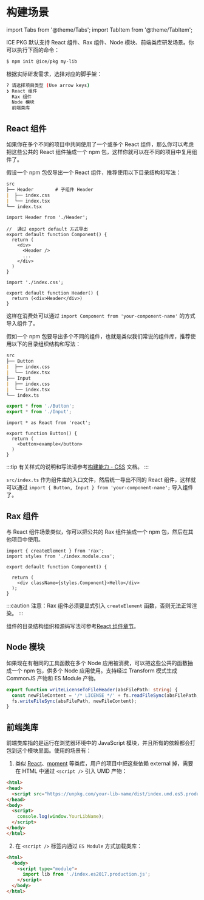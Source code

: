 # 构建场景

import Tabs from '@theme/Tabs';
import TabItem from '@theme/TabItem';

ICE PKG 默认支持 React 组件、Rax 组件、Node 模块、前端类库研发场景。你可以执行下面的命令：

```bash
$ npm init @ice/pkg my-lib
```

根据实际研发需求，选择对应的脚手架：

```bash
? 请选择项目类型 (Use arrow keys)
❯ React 组件
  Rax 组件
  Node 模块
  前端类库
```

## React 组件

如果你在多个不同的项目中共同使用了一个或多个 React 组件，那么你可以考虑把这些公共的 React 组件抽成一个 npm 包，这样你就可以在不同的项目中复用组件了。

假设一个 npm 包仅导出一个 React 组件，推荐使用以下目录结构和写法：

```md
src
├── Header        # 子组件 Header
|  ├── index.css
|  └── index.tsx
└── index.tsx
```

<Tabs>
<TabItem value="index.tsx" label="index.tsx">

```tsx
import Header from './Header';

//  通过 export default 方式导出
export default function Component() {
  return (
    <div>
      <Header />
      ...
    </div>
  )
}
```

</TabItem>

<TabItem value="Header/index.tsx" label="Header/index.tsx">

```tsx
import './index.css';

export default function Header() {
  return (<div>Header</div>)
}
```

</TabItem>
</Tabs>

这样在消费处可以通过 `import Component from 'your-component-name'` 的方式导入组件了。

假如一个 npm 包要导出多个不同的组件，也就是类似我们常说的组件库，推荐使用以下的目录组织结构和写法：

```md
src
├── Button
|  ├── index.css
|  └── index.tsx
├── Input
|  ├── index.css
|  └── index.tsx
└── index.ts
```
<Tabs>
<TabItem value="index.ts" label="index.ts">

```ts
export * from './Button';
export * from './Input';
```

</TabItem>

<TabItem value="Button/index.tsx" label="Button/index.tsx">

```tsx
import * as React from 'react';

export function Button() {
  return (
    <button>example</button>
  )
}
```

</TabItem>
</Tabs>

:::tip
有关样式的说明和写法请参考[构建能力 - CSS](./abilities#css) 文档。
:::

`src/index.ts` 作为组件库的入口文件，然后统一导出不同的 React 组件，这样就可以通过 `import { Button, Input } from 'your-component-name';` 导入组件了。

## Rax 组件

与 React 组件场景类似，你可以把公共的 Rax 组件抽成一个 npm 包，然后在其他项目中使用。

```tsx title="src/index.tsx"
import { createElement } from 'rax';
import styles from './index.module.css';

export default function Component() {

  return (
    <div className={styles.Component}>Hello</div>
  );
}
```

:::caution
注意：Rax 组件必须要显式引入 `createElement` 函数，否则无法正常渲染。
:::

组件的目录结构组织和源码写法可参考[React 组件章节](#react-组件)。

## Node 模块

如果现在有相同的工具函数在多个 Node 应用被消费，可以把这些公共的函数抽成一个 npm 包，供多个 Node 应用使用。支持经过 Transform 模式生成 CommonJS 产物和 ES Module 产物。

```ts title="src/index.ts"
export function writeLicenseToFileHeader(absFilePath: string) {
  const newFileContent = '/* LICENSE */' + fs.readFileSync(absFilePath, 'utf-8');
  fs.writeFileSync(absFilePath, newFileContent);
}
```

## 前端类库

前端类库指的是运行在浏览器环境中的 JavaScript 模块，并且所有的依赖都会打包到这个模块里面。使用的场景有：

1. 类似 [React](https://unpkg.com/browse/react@18.2.0/umd/)、[moment](https://unpkg.com/browse/moment@2.29.4/min/) 等类库，用户的项目中把这些依赖 external 掉，需要在 HTML 中通过 `<script />` 引入 UMD 产物：
```html
<html>
<head>
  <script src="https://unpkg.com/your-lib-name/dist/index.umd.es5.production.js"></script>
</head>
<body>
  <script>
    console.log(window.YourLibName);
  </script>
</body>
</html>
```

2. 在 `<script />` 标签内通过 `ES Module` 方式加载类库：

```html
<html>
  <body>
    <script type="module">
      import lib from './index.es2017.production.js';
    </script>
  </body>
</html>
```